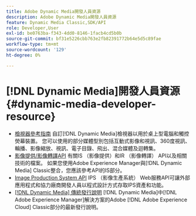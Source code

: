 ```yaml
---
title: Adobe Dynamic Media開發人員資源
description: Adobe Dynamic Media開發人員資源
feature: Dynamic Media Classic,SDK/API
role: Developer,User
exl-id: be0763ba-f343-4dd0-8146-1facb4cd5b0b
source-git-commit: bf31e5226cbb763e2fb82391772b64e5d5c89fae
workflow-type: tm+mt
source-wordcount: '129'
ht-degree: 0%

---
```


# [!DNL Dynamic Media]開發人員資源{#dynamic-media-developer-resource}

* [檢視器參考指南](/help/aem-viewers-ref/homeviewers.md)<!-- (https://experienceleague.adobe.com/docs/dynamic-media-developer-resources/library/homeviewers.html?lang=zh-Hant) -->
自訂[!DNL Dynamic Media]檢視器以用於桌上型電腦和觸控熒幕裝置。 您可以使用的部分媒體型別包括互動式影像和視訊、360度視訊、輪播、影像縮放、視訊、電子目錄、飛出、混合媒體及迴轉集。
* [影像提供/影像轉譯API](/help/aem-is-ir-api/homeisir.md)<!-- (https://experienceleague.adobe.com/docs/dynamic-media-developer-resources/image-serving-api/homeisir.html?lang=zh-Hant) -->
有關IS （影像提供）和IR （影像轉譯） API以及相關技術的檔案。 如果您使用Adobe Experience Manager與[!DNL Dynamic Media] Classic整合，您應該參考API的IS部分。
* [Image Production System API](/help/aem-ips-api/c-overview.md)
IPS （影像生產系統） Web服務API可讓外部應用程式和協力廠商開發人員以程式設計方式存取IPS資產和功能。
* [[!DNL Dynamic Media] 傳統發行說明](/help/s7-release-notes/s7rn2017.md)
[!DNL Dynamic Media]中[!DNL Adobe Experience Manager]解決方案的Adobe [!DNL Adobe Experience Cloud] Classic部分的最新發行說明。
